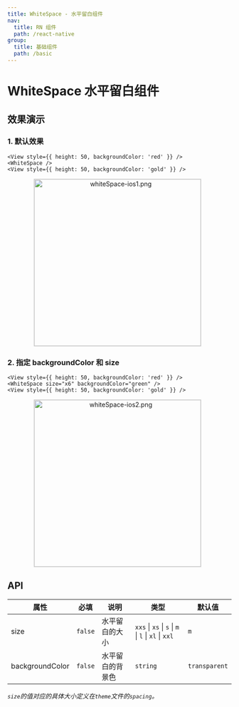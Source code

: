```yaml
---
title: WhiteSpace - 水平留白组件
nav:
  title: RN 组件
  path: /react-native
group:
  title: 基础组件
  path: /basic
---
```


# WhiteSpace 水平留白组件

## 效果演示

### 1. 默认效果

```tsx | pure
<View style={{ height: 50, backgroundColor: 'red' }} />
<WhiteSpace />
<View style={{ height: 50, backgroundColor: 'gold' }} />
```

<center>
  <figure>
    <img
      alt="whiteSpace-ios1.png"
      src="https://td-dev-public.oss-cn-hangzhou.aliyuncs.com/maoyes-app/1607483947000193494.png"
      style="width: 375px; margin-right: 10px; border: 1px solid #ddd;"
    />
  </figure>
</center>

### 2. 指定 backgroundColor 和 size

```tsx | pure
<View style={{ height: 50, backgroundColor: 'red' }} />
<WhiteSpace size="x6" backgroundColor="green" />
<View style={{ height: 50, backgroundColor: 'gold' }} />
```

<center>
  <figure>
    <img
      alt="whiteSpace-ios2.png"
      src="https://td-dev-public.oss-cn-hangzhou.aliyuncs.com/maoyes-app/1607484882581015487.png"
      style="width: 375px; margin-right: 10px; border: 1px solid #ddd;"
    />
  </figure>
</center>

## API

| 属性            | 必填    | 说明             | 类型                                                | 默认值        |
| --------------- | ------- | ---------------- | --------------------------------------------------- | ------------- |
| size            | `false` | 水平留白的大小   | `xxs` \| `xs` \| `s` \| `m` \| `l` \| `xl` \| `xxl` | `m`           |
| backgroundColor | `false` | 水平留白的背景色 | `string`                                            | `transparent` |

_`size`的值对应的具体大小定义在`theme`文件的`spacing`。_
